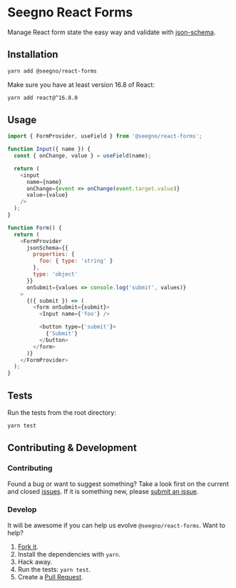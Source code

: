 # Seegno React Forms

Manage React form state the easy way and validate with [json-schema](https://json-schema.org/).

## Installation

```sh
yarn add @seegno/react-forms
```

Make sure you have at least version 16.8 of React:

```sh
yarn add react@^16.8.0
```

## Usage

```js
import { FormProvider, useField } from '@seegno/react-forms';

function Input({ name }) {
  const { onChange, value } = useField(name);

  return (
    <input
      name={name}
      onChange={event => onChange(event.target.value)}
      value={value}
    />
  );
}

function Form() {
  return (
    <FormProvider
      jsonSchema={{
        properties: {
          foo: { type: 'string' }
        },
        type: 'object'
      }}
      onSubmit={values => console.log('submit', values)}
    >
      {({ submit }) => (
        <form onSubmit={submit}>
          <Input name={'foo'} />

          <button type={'submit'}>
            {'Submit'}
          </button>
        </form>
      )}
    </FormProvider>
  );
}
```

## Tests

Run the tests from the root directory:

```sh
yarn test
```

## Contributing & Development

### Contributing

Found a bug or want to suggest something?
Take a look first on the current and closed [issues](https://github.com/seegno/react-forms/issues).
If it is something new, please [submit an issue](https://github.com/seegno/react-forms/issues/new).

### Develop

It will be awesome if you can help us evolve `@seegno/react-forms`.
Want to help?

1. [Fork it](https://github.com/seegno/react-forms).
2. Install the dependencies with `yarn`.
3. Hack away.
4. Run the tests: `yarn test`.
5. Create a [Pull Request](https://github.com/seegno/react-forms/compare).
